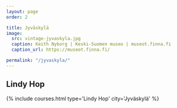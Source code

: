 ```yaml
---
layout: page
order: 2

title: Jyväskylä
image:
  src: vintage-jyvaskyla.jpg
  caption: Keith Nyborg | Keski-Suomen museo | museot.finna.fi
  caption_url: https://museot.finna.fi/

permalink: "/jyvaskyla/"
---
```


<!--more-->

## Lindy Hop
{% include courses.html type='Lindy Hop' city='Jyväskylä' %}
